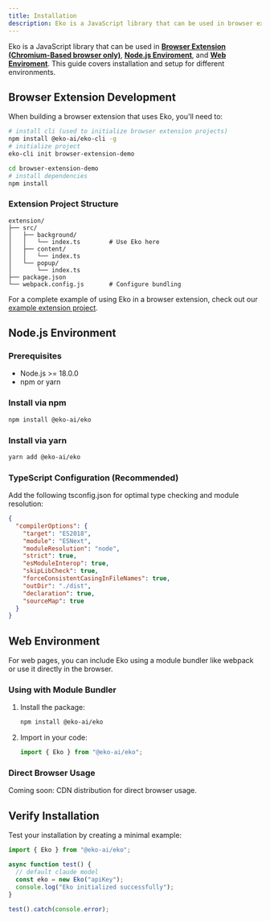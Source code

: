 ```yaml
---
title: Installation
description: Eko is a JavaScript library that can be used in browser extensions, web pages, and node.js. This guide covers installation and setup for different environments.
---
```


Eko is a JavaScript library that can be used in [**Browser Extension (Chromium-Based browser only)**](/docs/getting-started/installation#browser-extension-development), [**Node.js Enviroment**](http://localhost:4321/docs/getting-started/installation#nodejs-environment), and [**Web Enviroment**](http://localhost:4321/docs/getting-started/installation#web-environment). This guide covers installation and setup for different environments.

## Browser Extension Development

When building a browser extension that uses Eko, you'll need to:

```bash
# install cli (used to initialize browser extension projects)
npm install @eko-ai/eko-cli -g
# initialize project
eko-cli init browser-extension-demo

cd browser-extension-demo
# install dependencies
npm install
```

### Extension Project Structure

```
extension/
├── src/
│   ├── background/
│   │   └── index.ts        # Use Eko here
│   ├── content/
│   │   └── index.ts
│   └── popup/
│       └── index.ts
├── package.json
└── webpack.config.js       # Configure bundling
```

For a complete example of using Eko in a browser extension, check out our [example extension project](https://github.com/FellouAI/eko-browser-extension).

## Node.js Environment

### Prerequisites

- Node.js >= 18.0.0
- npm or yarn

### Install via npm

```bash
npm install @eko-ai/eko
```

### Install via yarn

```bash
yarn add @eko-ai/eko
```

### TypeScript Configuration (Recommended)

Add the following tsconfig.json for optimal type checking and module resolution:

```json
{
  "compilerOptions": {
    "target": "ES2018",
    "module": "ESNext",
    "moduleResolution": "node",
    "strict": true,
    "esModuleInterop": true,
    "skipLibCheck": true,
    "forceConsistentCasingInFileNames": true,
    "outDir": "./dist",
    "declaration": true,
    "sourceMap": true
  }
}
```

## Web Environment

For web pages, you can include Eko using a module bundler like webpack or use it directly in the browser.

### Using with Module Bundler

1. Install the package:

   ```bash
   npm install @eko-ai/eko
   ```

2. Import in your code:
   ```javascript
   import { Eko } from "@eko-ai/eko";
   ```

### Direct Browser Usage

Coming soon: CDN distribution for direct browser usage.


## Verify Installation

Test your installation by creating a minimal example:

```typescript
import { Eko } from "@eko-ai/eko";

async function test() {
  // default claude model
  const eko = new Eko("apiKey");
  console.log("Eko initialized successfully");
}

test().catch(console.error);
```
